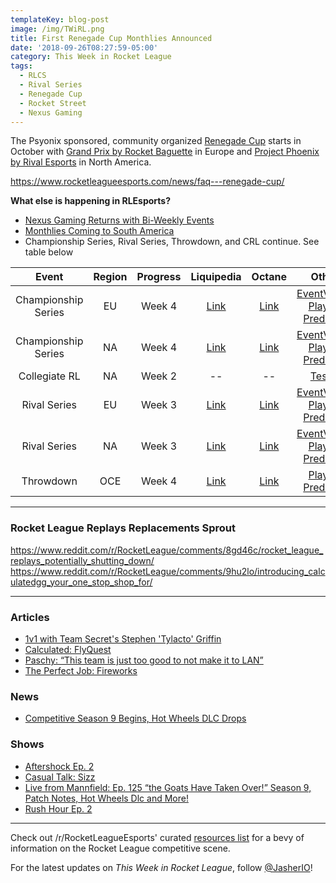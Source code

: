 ```yaml
---
templateKey: blog-post
image: /img/TWiRL.png
title: First Renegade Cup Monthlies Announced
date: '2018-09-26T08:27:59-05:00'
category: This Week in Rocket League
tags:
  - RLCS
  - Rival Series
  - Renegade Cup
  - Rocket Street
  - Nexus Gaming
---
```

The Psyonix sponsored, community organized [Renegade Cup](https://www.rocketleagueesports.com/news/introducing----the-rocket-league-renegade-cup/) starts in October with [Grand Prix by Rocket Baguette](https://www.rocketbaguette.com/rbgp/) in Europe and [Project Phoenix by Rival Esports](https://www.reddit.com/r/RocketLeague/comments/9hrsn4/project_phoenix_presented_by_rival_esports_na/) in North America. 

https://www.rocketleagueesports.com/news/faq---renegade-cup/

**What else is happening in RLEsports?**

* [Nexus Gaming Returns with Bi-Weekly Events](https://www.reddit.com/r/RocketLeagueEsports/comments/9hjt7b/nexus_gaming_biweekly_tournaments_beginning/)
* [Monthlies Coming to South America](https://www.rocketleagueesports.com/news/monthly-tournaments-coming-to-south-america/)
* Championship Series, Rival Series, Throwdown, and CRL continue. See table below

| Event | Region | Progress | Liquipedia | Octane | Other |
|:-------------------:|:------:|:--------:|:-------------------------------------------------------------------------------------------------------------------------------:|:-------------------------------------------------------------:|:----------------------------------------------------------------------------------------------------------------------------------------:|
| Championship Series | EU | Week 4 | [Link](https://liquipedia.net/rocketleague/Rocket_League_Championship_Series/Season_6/Europe) | [Link](https://octane.gg/event/rlcs-season-six-europe) | [EventVODs](https://eventvods.com/rocket-league/rlcs-europe-season-6?s=0), [Playoff Predictor](https://us.nallen.me/rlcs/eu) |
| Championship Series | NA | Week 4 | [Link](https://liquipedia.net/rocketleague/Rocket_League_Championship_Series/Season_6/North_America) | [Link](https://octane.gg/event/rlcs-season-six-north-america) | [EventVODs](https://eventvods.com/rocket-league/rlcs-north-america-season-6?s=0), [Playoff Predictor](https://us.nallen.me/rlcs/na) |
| Collegiate RL | NA | Week 2 | -- | -- | [Tespa](https://compete.tespa.org/tournament/117) |
| Rival Series | EU | Week 3 | [Link](https://liquipedia.net/rocketleague/Rocket_League_Championship_Series/Season_6/Europe/Rocket_League_Rival_Series) | [Link](https://octane.gg/event/rlrs-season-six-europe) | [EventVODs](https://eventvods.com/rocket-league/rlrs-europe-season-6?s=0), [Playoff Predictor](https://us.nallen.me/rlcs/eu/rlrs) |
| Rival Series | NA | Week 3 | [Link](https://liquipedia.net/rocketleague/Rocket_League_Championship_Series/Season_6/North_America/Rocket_League_Rival_Series) | [Link](https://octane.gg/event/rlrs-season-six-north-america) | [EventVODs](https://eventvods.com/rocket-league/rlrs-north-america-season-6?s=0), [Playoff Predictor](https://us.nallen.me/rlcs/na/rlrs) |
| Throwdown | OCE | Week 4 | [Link](https://liquipedia.net/rocketleague/Rocket_League_Championship_Series/Season_6/Oceania/League_Play) | [Link](https://octane.gg/event/throwdown-season-six) | [Playoff Predictor](https://us.nallen.me/rlcs/oce) |

---

### Rocket League Replays Replacements Sprout

https://www.reddit.com/r/RocketLeague/comments/8gd46c/rocket_league_replays_potentially_shutting_down/
https://www.reddit.com/r/RocketLeague/comments/9hu2lo/introducing_calculatedgg_your_one_stop_shop_for/

---

### Articles

* [1v1 with Team Secret's Stephen 'Tylacto' Griffin](https://www.rocketleagueesports.com/news/1v1-with-team-secret-s-stephen--tylacto--griffin/)
* [Calculated: FlyQuest](https://www.rocketleagueesports.com/news/calculated--10--flyquest/)
* [Paschy: “This team is just too good to not make it to LAN”](https://rocketeers.gg/interview-paschy-renault-vitality-rlcs/)
* [The Perfect Job: Fireworks](https://www.theplayerslobby.com/2684/perfect-job-stephen-swims-fuleihan-fireworks-evil-geniuses-rocket-league/#.0sHRbGNrdj)

### News

* [Competitive Season 9 Begins, Hot Wheels DLC Drops](https://www.rocketleague.com/news/patch-notes-v1-53-season-9-update/)

### Shows

* [Aftershock Ep. 2](https://www.youtube.com/watch?v=Z6ImesYXjoY)
* [Casual Talk: Sizz](https://www.youtube.com/watch?v=x4-X2R_gPWw)
* [Live from Mannfield: Ep. 125 “the Goats Have Taken Over!” Season 9, Patch Notes, Hot Wheels Dlc and More!](http://www.lfmannfield.com/episodes/2018/9/25/ep-125-the-goats-have-taken-over-season-9-patch-notes-hot-wheels-dlc-and-more)
* [Rush Hour Ep. 2](https://www.twitch.tv/videos/314827558)

---

Check out /r/RocketLeagueEsports' curated [resources list](https://www.reddit.com/r/RocketLeagueEsports/wiki/links) for a bevy of information on the Rocket League competitive scene.

For the latest updates on *This Week in Rocket League*, follow [@JasherIO](https://twitter.com/JasherIO)!
